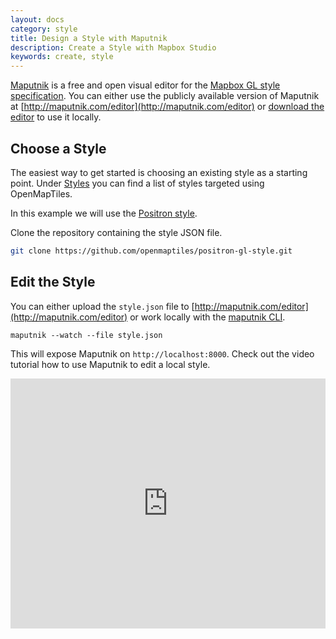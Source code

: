 ```yaml
---
layout: docs
category: style
title: Design a Style with Maputnik
description: Create a Style with Mapbox Studio
keywords: create, style
---
```


[Maputnik](https://github.com/maputnik/editor) is a free and open visual editor for the [Mapbox GL style specification](https://www.mapbox.com/mapbox-gl-style-spec/).
You can either use the publicly available version of Maputnik
at [http://maputnik.com/editor](http://maputnik.com/editor)
 or [download the editor](https://github.com/maputnik/editor/releases) to use it locally.

## Choose a Style

The easiest way to get started is choosing an existing style as a starting point.
Under [Styles](http://openmaptiles.org/styles) you can find a list of styles targeted using OpenMapTiles.

In this example we will use the [Positron style](https://github.com/openmaptiles/positron-gl-style).

Clone the repository containing the style JSON file.

```bash
git clone https://github.com/openmaptiles/positron-gl-style.git
```

## Edit the Style

You can either upload the `style.json` file to [http://maputnik.com/editor](http://maputnik.com/editor) or work locally with the [maputnik CLI](https://github.com/maputnik/editor/releases).

```
maputnik --watch --file style.json
```

This will expose Maputnik on `http://localhost:8000`.
Check out the video tutorial how to use Maputnik to edit a local style.

<iframe width="100%" height="400" src="https://www.youtube.com/embed/vCFsrwocE9s" frameborder="0" allowfullscreen></iframe>
